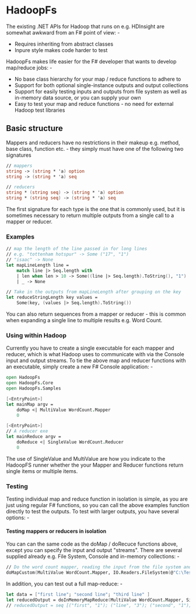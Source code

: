 HadoopFs
========

The existing .NET APIs for Hadoop that runs on e.g. HDInsight are somewhat awkward from an F# point of view: -

- Requires inheriting from abstract classes
- Inpure style makes code harder to test

HadoopFs makes life easier for the F# developer that wants to develop map/reduce jobs: -

- No base class hierarchy for your map / reduce functions to adhere to
- Support for both optional single-instance outputs and output collections
- Support for easily testing inputs and outputs from file system as well as in-memory data source, or you can supply your own
- Easy to test your map and reduce functions - no need for external Hadoop test libraries

## Basic structure

Mappers and reducers have no restrictions in their makeup e.g. method, base class, function etc. - they simply must have one of the following two signatures

```fsharp
// mappers
string -> (string * 'a) option
string -> (string * 'a) seq

// reducers
string * (string seq) -> (string * 'a) option
string * (string seq) -> (string * 'a) seq
```

The first signature for each type is the one that is commonly used, but it is sometimes necessary to return multiple outputs from a single call to a mapper or reducer.

### Examples
```fsharp
// map the length of the line passed in for long lines
// e.g. "tottenham hotspur" -> Some ("17", "1")
// "isaac" -> None
let mapLineLength line = 
    match line |> Seq.length with
    | len when len > 10 -> Some((line |> Seq.length).ToString(), "1")
    | _ -> None

// Take in the outputs from mapLineLength after grouping on the key 
let reduceStringLength key values =
    Some(key, (values |> Seq.length).ToString())
```

You can also return sequences from a mapper or reducer - this is common when expanding a single line to multiple results e.g. Word Count.

### Using within Hadoop
Currently you have to create a single executable for each mapper and reducer, which is what Hadoop uses to communicate with via the Console input and output streams. To tie the above map and reducer functions with an executable, simply create a new F# Console application: -

```fsharp
open HadoopFs
open HadoopFs.Core
open HadoopFs.Samples

[<EntryPoint>]
let mainMap argv =
    doMap <| MultiValue WordCount.Mapper
    0

[<EntryPoint>]
// A reducer exe
let mainReduce argv =
    doReduce <| SingleValue WordCount.Reducer
    0
```

The use of SingleValue and MultiValue are how you indicate to the HadoopFS runner whether the your Mapper and Reducer functions return single items or multiple items.

### Testing
Testing individual map and reduce function in isolation is simple, as you are just using regular F# functions, so you can call the above examples function directly to test the outputs. To test with larger outputs, you have several options: -

#### Testing mappers or reducers in isolation
You can can the same code as the doMap / doRecuce functions above, except you can specify the input and output "streams". There are several supplied already e.g. File System, Console and in-memory collections: -

```fsharp
// Do the word count mapper, reading the input from the file system and outputting the results to the console
doMapCustom(MultiValue WordCount.Mapper, IO.Readers.FileSystem(@"C:\Test.tsv"), IO.Writers.Console)
```    
In addition, you can test out a full map-reduce: -

```fsharp
let data = ["first line"; "second line"; "third line" ]
let reducedOutput = doInMemoryMapReduce(MultiValue WordCount.Mapper, SingleValue WordCount.Reducer, data)
// reducedOutput = seq [("first", "1"); ("line", "3"); ("second", "1"); ("third", "1")]
```
